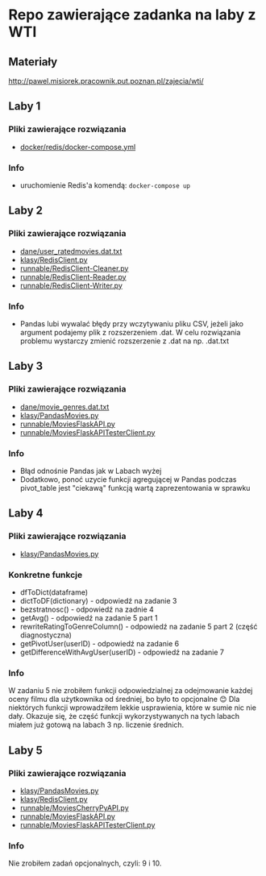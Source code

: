 # Repo zawierające zadanka na laby z WTI

## Materiały
http://pawel.misiorek.pracownik.put.poznan.pl/zajecia/wti/

## Laby 1
### Pliki zawierające rozwiązania
+ [docker/redis/docker-compose.yml](https://github.com/BMarcin/PP_sem6_WTI_lab/blob/master/docker/redis/docker-compose.yml)
### Info
+ uruchomienie Redis'a komendą: ```docker-compose up```

## Laby 2
### Pliki zawierające rozwiązania
+ [dane/user_ratedmovies.dat.txt](https://github.com/BMarcin/PP_sem6_WTI_lab/blob/master/dane/user_ratedmovies.dat.txt)
+ [klasy/RedisClient.py](https://github.com/BMarcin/PP_sem6_WTI_lab/blob/master/klasy/RedisClient.py)
+ [runnable/RedisClient-Cleaner.py](https://github.com/BMarcin/PP_sem6_WTI_lab/blob/master/runnable/RedisClient-Cleaner.py)
+ [runnable/RedisClient-Reader.py](https://github.com/BMarcin/PP_sem6_WTI_lab/blob/master/runnable/RedisClient-Reader.py)
+ [runnable/RedisClient-Writer.py](https://github.com/BMarcin/PP_sem6_WTI_lab/blob/master/runnable/RedisClient-Writer.py)
### Info
+ Pandas lubi wywalać błędy przy wczytywaniu pliku CSV, jeżeli jako argument podajemy plik z rozszerzeniem .dat. W celu rozwiązania problemu wystarczy zmienić rozszerzenie z .dat na np. .dat.txt

## Laby 3
### Pliki zawierające rozwiązania
+ [dane/movie_genres.dat.txt](https://github.com/BMarcin/PP_sem6_WTI_lab/blob/master/dane/movie_genres.dat.txt)
+ [klasy/PandasMovies.py](https://github.com/BMarcin/PP_sem6_WTI_lab/blob/master/klasy/PandasMovies.py)
+ [runnable/MoviesFlaskAPI.py](https://github.com/BMarcin/PP_sem6_WTI_lab/blob/master/runnable/MoviesFlaskAPI.py)
+ [runnable/MoviesFlaskAPITesterClient.py](https://github.com/BMarcin/PP_sem6_WTI_lab/blob/master/runnable/MoviesFlaskAPITesterClient.py)

### Info
+ Błąd odnośnie Pandas jak w Labach wyżej
+ Dodatkowo, ponoć uzycie funkcji agregującej w Pandas podczas pivot_table jest "ciekawą" funkcją wartą zaprezentowania w sprawku


## Laby 4
### Pliki zawierające rozwiązania
+ [klasy/PandasMovies.py](https://github.com/BMarcin/PP_sem6_WTI_lab/blob/master/klasy/PandasMovies.py)

### Konkretne funkcje
+ dfToDict(dataframe)
+ dictToDF(dictionary) - odpowiedź na zadanie 3
+ bezstratnosc() - odpowiedź na zadnie 4
+ getAvg() - odpowiedź na zadanie 5 part 1
+ rewriteRatingToGenreColumn() - odpowiedź na zadanie 5 part 2 (część diagnostyczna)
+ getPivotUser(userID) - odpowiedź na zadanie 6
+ getDifferenceWithAvgUser(userID) - odpowiedź na zadanie 7

### Info
W zadaniu 5 nie zrobiłem funkcji odpowiedzialnej za odejmowanie każdej oceny filmu dla użytkownika od średniej, bo było to opcjonalne 😊 Dla niektórych funkcji wprowadziłem lekkie usprawienia, które w sumie nic nie dały. Okazuje się, że część funkcji wykorzystywanych na tych labach miałem już gotową na labach 3 np. liczenie średnich.

## Laby 5
### Pliki zawierające rozwiązania
+ [klasy/PandasMovies.py](https://github.com/BMarcin/PP_sem6_WTI_lab/blob/master/klasy/PandasMovies.py)
+ [klasy/RedisClient.py](https://github.com/BMarcin/PP_sem6_WTI_lab/blob/master/klasy/RedisClient.py)
+ [runnable/MoviesCherryPyAPI.py](https://github.com/BMarcin/PP_sem6_WTI_lab/blob/master/runnable/MoviesCherryPyAPI.py)
+ [runnable/MoviesFlaskAPI.py](https://github.com/BMarcin/PP_sem6_WTI_lab/blob/master/runnable/MoviesFlaskAPI.py)
+ [runnable/MoviesFlaskAPITesterClient.py](https://github.com/BMarcin/PP_sem6_WTI_lab/blob/master/runnable/MoviesFlaskAPITesterClient.py)

### Info
Nie zrobiłem zadań opcjonalnych, czyli: 9 i 10.




